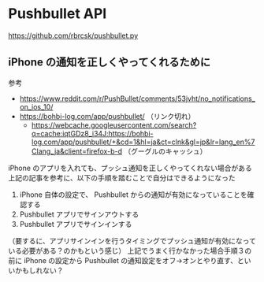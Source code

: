 Pushbullet API
===============

https://github.com/rbrcsk/pushbullet.py


iPhone の通知を正しくやってくれるために
-----------------------------

参考

- https://www.reddit.com/r/PushBullet/comments/53jvht/no_notifications_on_ios_10/
- https://bohbi-log.com/app/pushbullet/ （リンク切れ）
  - https://webcache.googleusercontent.com/search?q=cache:iqtGDz8_i34J:https://bohbi-log.com/app/pushbullet/+&cd=1&hl=ja&ct=clnk&gl=jp&lr=lang_en%7Clang_ja&client=firefox-b-d （グーグルのキャッシュ）


iPhone のアプリを入れても、プッシュ通知を正しくやってくれない場合がある
上記の記事を参考に、以下の手順を踏むことで自分はできるようになった

1. iPhone 自体の設定で、 Pushbullet からの通知が有効になっていることを確認する
2. Pushbullet アプリでサインアウトする
3. Pushbullet アプリでサインインする

（要するに、アプリサインインを行うタイミングでプッシュ通知が有効になっている必要がある？のかもという感じ）
上記でうまく行かなかった場合手順３の前に iPhone の設定から Pushbullet の通知設定をオフ→オンとやり直す、といいかもしれない？
